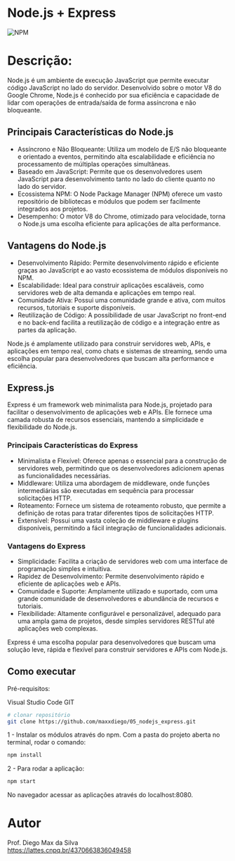 # Node.js + Express
![NPM](https://img.shields.io/npm/l/react)

# Descrição:

Node.js é um ambiente de execução JavaScript que permite executar código JavaScript no lado do servidor. Desenvolvido sobre o motor V8 do Google Chrome, Node.js é conhecido por sua eficiência e capacidade de lidar com operações de entrada/saída de forma assíncrona e não bloqueante.

## Principais Características do Node.js
- Assíncrono e Não Bloqueante: Utiliza um modelo de E/S não bloqueante e orientado a eventos, permitindo alta escalabilidade e eficiência no processamento de múltiplas operações simultâneas.
- Baseado em JavaScript: Permite que os desenvolvedores usem JavaScript para desenvolvimento tanto no lado do cliente quanto no lado do servidor.
- Ecossistema NPM: O Node Package Manager (NPM) oferece um vasto repositório de bibliotecas e módulos que podem ser facilmente integrados aos projetos.
- Desempenho: O motor V8 do Chrome, otimizado para velocidade, torna o Node.js uma escolha eficiente para aplicações de alta performance.

## Vantagens do Node.js
- Desenvolvimento Rápido: Permite desenvolvimento rápido e eficiente graças ao JavaScript e ao vasto ecossistema de módulos disponíveis no NPM.
- Escalabilidade: Ideal para construir aplicações escaláveis, como servidores web de alta demanda e aplicações em tempo real.
- Comunidade Ativa: Possui uma comunidade grande e ativa, com muitos recursos, tutoriais e suporte disponíveis.
- Reutilização de Código: A possibilidade de usar JavaScript no front-end e no back-end facilita a reutilização de código e a integração entre as partes da aplicação.

Node.js é amplamente utilizado para construir servidores web, APIs, e aplicações em tempo real, como chats e sistemas de streaming, sendo uma escolha popular para desenvolvedores que buscam alta performance e eficiência.

## Express.js

Express é um framework web minimalista para Node.js, projetado para facilitar o desenvolvimento de aplicações web e APIs. Ele fornece uma camada robusta de recursos essenciais, mantendo a simplicidade e flexibilidade do Node.js.

### Principais Características do Express
- Minimalista e Flexível: Oferece apenas o essencial para a construção de servidores web, permitindo que os desenvolvedores adicionem apenas as funcionalidades necessárias.
- Middleware: Utiliza uma abordagem de middleware, onde funções intermediárias são executadas em sequência para processar solicitações HTTP.
- Roteamento: Fornece um sistema de roteamento robusto, que permite a definição de rotas para tratar diferentes tipos de solicitações HTTP.
- Extensível: Possui uma vasta coleção de middleware e plugins disponíveis, permitindo a fácil integração de funcionalidades adicionais.

### Vantagens do Express
- Simplicidade: Facilita a criação de servidores web com uma interface de programação simples e intuitiva.
- Rapidez de Desenvolvimento: Permite desenvolvimento rápido e eficiente de aplicações web e APIs.
- Comunidade e Suporte: Amplamente utilizado e suportado, com uma grande comunidade de desenvolvedores e abundância de recursos e tutoriais.
- Flexibilidade: Altamente configurável e personalizável, adequado para uma ampla gama de projetos, desde simples servidores RESTful até aplicações web complexas.

Express é uma escolha popular para desenvolvedores que buscam uma solução leve, rápida e flexível para construir servidores e APIs com Node.js.

## Como executar

Pré-requisitos:

Visual Studio Code
GIT

```bash
# clonar repositório
git clone https://github.com/maxxdiego/05_nodejs_express.git
```

1 - Instalar os módulos através do npm. Com a pasta do projeto aberta no terminal, rodar o comando:
```bash
npm install

```

2 - Para rodar a aplicação:
```bash
npm start
```
No navegador acessar as aplicações através do localhost:8080.

# Autor

Prof. Diego Max da Silva<br>
https://lattes.cnpq.br/4370663836049458
